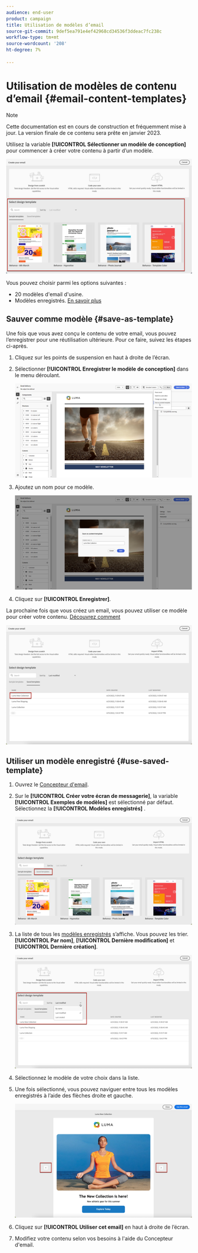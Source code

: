 ```yaml
---
audience: end-user
product: campaign
title: Utilisation de modèles d’email
source-git-commit: 9def5ea791e4ef42968cd34536f3ddeac7fc238c
workflow-type: tm+mt
source-wordcount: '208'
ht-degree: 7%

---
```



# Utilisation de modèles de contenu d’email {#email-content-templates}

>[!NOTE]
>
>Cette documentation est en cours de construction et fréquemment mise à jour. La version finale de ce contenu sera prête en janvier 2023.

Utilisez la variable **[!UICONTROL Sélectionner un modèle de conception]** pour commencer à créer votre contenu à partir d’un modèle.

![](assets/email_designer-templates.png)

Vous pouvez choisir parmi les options suivantes :
* 20 modèles d&#39;email d&#39;usine.
* Modèles enregistrés. [En savoir plus](#save-as-template)

## Sauver comme modèle {#save-as-template}

Une fois que vous avez conçu le contenu de votre email, vous pouvez l’enregistrer pour une réutilisation ultérieure. Pour ce faire, suivez les étapes ci-après.

1. Cliquez sur les points de suspension en haut à droite de l’écran.

1. Sélectionner **[!UICONTROL Enregistrer le modèle de conception]** dans le menu déroulant.

   ![](assets/email_designer-save-template.png)

1. Ajoutez un nom pour ce modèle.

   ![](assets/email_designer-template-name.png)

1. Cliquez sur **[!UICONTROL Enregistrer]**.

La prochaine fois que vous créez un email, vous pouvez utiliser ce modèle pour créer votre contenu. [Découvrez comment](#use-saved-template)

![](assets/email_designer-saved-template.png)

## Utiliser un modèle enregistré {#use-saved-template}

1. Ouvrez le [Concepteur d&#39;email](create-email-content.md).

1. Sur le **[!UICONTROL Créer votre écran de messagerie]**, la variable **[!UICONTROL Exemples de modèles]** est sélectionné par défaut. Sélectionnez la **[!UICONTROL Modèles enregistrés]** .

   ![](assets/email_designer-saved-templates-tab.png)

1. La liste de tous les [modèles enregistrés](#save-as-template) s’affiche. Vous pouvez les trier. **[!UICONTROL Par nom]**, **[!UICONTROL Dernière modification]** et **[!UICONTROL Dernière création]**.

   ![](assets/email_designer-saved-templates.png)

1. Sélectionnez le modèle de votre choix dans la liste.

1. Une fois sélectionné, vous pouvez naviguer entre tous les modèles enregistrés à l’aide des flèches droite et gauche.

   ![](assets/email_designer-saved-templates-navigate.png)

1. Cliquez sur **[!UICONTROL Utiliser cet email]** en haut à droite de l’écran.

1. Modifiez votre contenu selon vos besoins à l&#39;aide du Concepteur d&#39;email.
